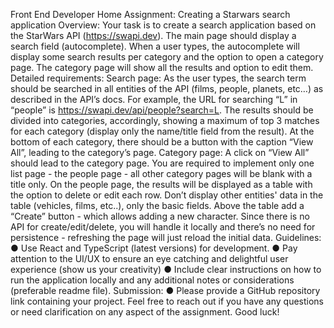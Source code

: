 Front End Developer Home Assignment: Creating a Starwars search application
Overview:
Your task is to create a search application based on the StarWars API (https://swapi.dev). The main page should display a
search field (autocomplete). When a user types, the autocomplete will display some search results per category and the
option to open a category page. The category page will show all the results and option to edit them.
Detailed requirements:
Search page:
As the user types, the search term should be searched in all entities of the API (films, people, planets, etc…) as described in
the API’s docs. For example, the URL for searching “L” in “people” is https://swapi.dev/api/people?search=L. The results
should be divided into categories, accordingly, showing a maximum of top 3 matches for each category (display only the
name/title field from the result). At the bottom of each category, there should be a button with the caption “View All”, leading
to the category’s page.
Category page:
A click on “View All” should lead to the category page. You are required to implement only one list page - the people page -
all other category pages will be blank with a title only. On the people page, the results will be displayed as a table with the
option to delete or edit each row. Don’t display other entities' data in the table (vehicles, films, etc..), only the basic fields.
Above the table add a “Create” button - which allows adding a new character. Since there is no API for create/edit/delete,
you will handle it locally and there’s no need for persistence - refreshing the page will just reload the initial data.
Guidelines:
●
Use React and TypeScript (latest versions) for development.
●
Pay attention to the UI/UX to ensure an eye catching and delightful user experience (show us your creativity)
●
Include clear instructions on how to run the application locally and any additional notes or considerations
(preferable readme file).
Submission:
●
Please provide a GitHub repository link containing your project.
Feel free to reach out if you have any questions or need clarification on any aspect of the assignment. Good luck!
